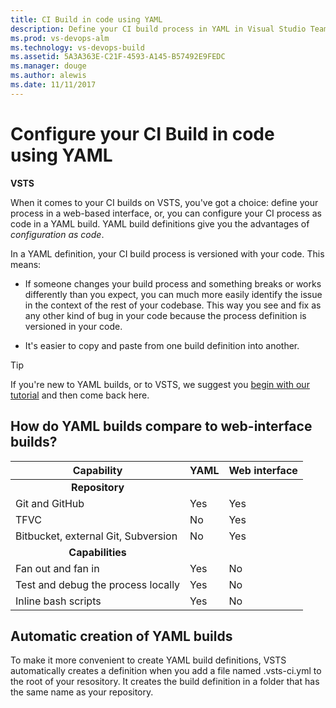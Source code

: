 ```yaml
---
title: CI Build in code using YAML
description: Define your CI build process in YAML in Visual Studio Team Services (VSTS) and Team Foundation Server (TFS)
ms.prod: vs-devops-alm
ms.technology: vs-devops-build
ms.assetid: 5A3A363E-C21F-4593-A145-B57492E9FEDC
ms.manager: douge
ms.author: alewis
ms.date: 11/11/2017
---
```


# Configure your CI Build in code using YAML

**VSTS**

When it comes to your CI builds on VSTS, you've got a choice: define your process in a web-based interface, or, you can configure your CI process as code in a YAML build. YAML build definitions give you the advantages of _configuration as code_. 

In a YAML definition, your CI build process is versioned with your code. This means: 

* If someone changes your build process and something breaks or works differently than you expect, you can much more easily identify the issue in the context of the rest of your codebase. This way you see and fix as any other kind of bug in your code because the process definition is versioned in your code.

* It's easier to copy and paste from one build definition into another.

> [!TIP]
> If you're new to YAML builds, or to VSTS, we suggest you [begin with our tutorial](build-yaml-get-started.md) and then come back here.

## How do YAML builds compare to web-interface builds?

[//]: # (TODO: review https://github.com/Microsoft/vsts-agent/blob/master/docs/preview/yamlgettingstarted-features.md with PM; brainstorm for other gaps)

|Capability|YAML|Web interface|
|-|-|-|
|<center>**Repository**</center>|
|Git and GitHub|Yes|Yes|
|TFVC|No|Yes|
|Bitbucket, external Git, Subversion|No|Yes|
|<center>**Capabilities**</center>|
|Fan out and fan in|Yes|No|
|Test and debug the process locally|Yes|No|
|Inline bash scripts|Yes|No|

## Automatic creation of YAML builds

[//]: # (TODO: on 11/12/17 test in OurAccount I found that it does not happen on import. correct? will this change? any other cases where it's created automatically?)

[//]: # (TODO: on 11/12/17 test in OurAccount I tried to delete definition and YAML file and and start over using same repo; seems that automatic no longer works in this case; is this by design?)

To make it more convenient to create YAML build definitions, VSTS automatically creates a definition when you add a file named .vsts-ci.yml to the root of your resository. It creates the build definition in a folder that has the same name as your repository.